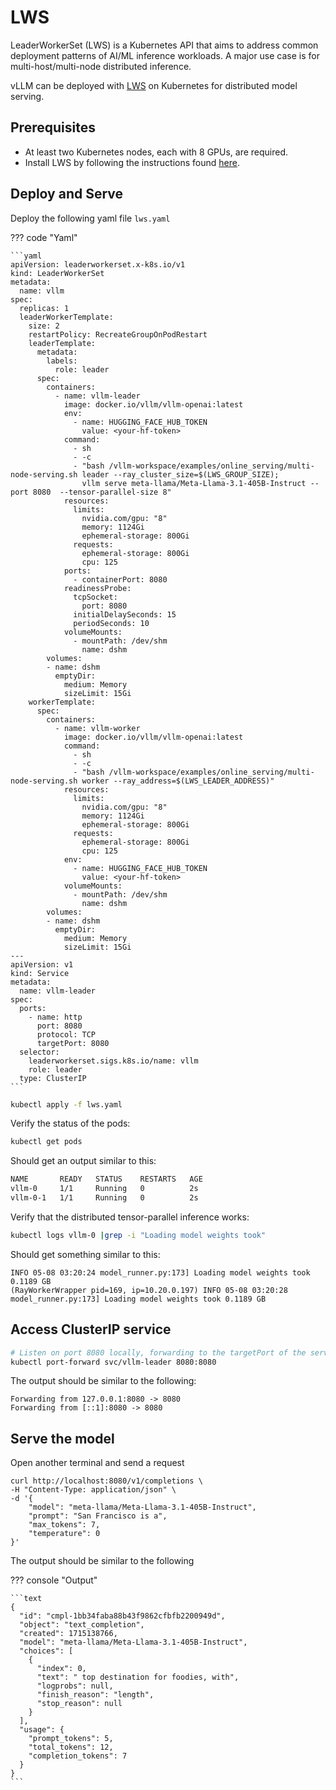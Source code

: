 # LWS

LeaderWorkerSet (LWS) is a Kubernetes API that aims to address common deployment patterns of AI/ML inference workloads.
A major use case is for multi-host/multi-node distributed inference.

vLLM can be deployed with [LWS](https://github.com/kubernetes-sigs/lws) on Kubernetes for distributed model serving.

## Prerequisites

* At least two Kubernetes nodes, each with 8 GPUs, are required.
* Install LWS by following the instructions found [here](https://lws.sigs.k8s.io/docs/installation/).

## Deploy and Serve

Deploy the following yaml file `lws.yaml`

??? code "Yaml"

    ```yaml
    apiVersion: leaderworkerset.x-k8s.io/v1
    kind: LeaderWorkerSet
    metadata:
      name: vllm
    spec:
      replicas: 1
      leaderWorkerTemplate:
        size: 2
        restartPolicy: RecreateGroupOnPodRestart
        leaderTemplate:
          metadata:
            labels:
              role: leader
          spec:
            containers:
              - name: vllm-leader
                image: docker.io/vllm/vllm-openai:latest
                env:
                  - name: HUGGING_FACE_HUB_TOKEN
                    value: <your-hf-token>
                command:
                  - sh
                  - -c
                  - "bash /vllm-workspace/examples/online_serving/multi-node-serving.sh leader --ray_cluster_size=$(LWS_GROUP_SIZE); 
                    vllm serve meta-llama/Meta-Llama-3.1-405B-Instruct --port 8080  --tensor-parallel-size 8"
                resources:
                  limits:
                    nvidia.com/gpu: "8"
                    memory: 1124Gi
                    ephemeral-storage: 800Gi
                  requests:
                    ephemeral-storage: 800Gi
                    cpu: 125
                ports:
                  - containerPort: 8080
                readinessProbe:
                  tcpSocket:
                    port: 8080
                  initialDelaySeconds: 15
                  periodSeconds: 10
                volumeMounts:
                  - mountPath: /dev/shm
                    name: dshm
            volumes:
            - name: dshm
              emptyDir:
                medium: Memory
                sizeLimit: 15Gi
        workerTemplate:
          spec:
            containers:
              - name: vllm-worker
                image: docker.io/vllm/vllm-openai:latest
                command:
                  - sh
                  - -c
                  - "bash /vllm-workspace/examples/online_serving/multi-node-serving.sh worker --ray_address=$(LWS_LEADER_ADDRESS)"
                resources:
                  limits:
                    nvidia.com/gpu: "8"
                    memory: 1124Gi
                    ephemeral-storage: 800Gi
                  requests:
                    ephemeral-storage: 800Gi
                    cpu: 125
                env:
                  - name: HUGGING_FACE_HUB_TOKEN
                    value: <your-hf-token>
                volumeMounts:
                  - mountPath: /dev/shm
                    name: dshm   
            volumes:
            - name: dshm
              emptyDir:
                medium: Memory
                sizeLimit: 15Gi
    ---
    apiVersion: v1
    kind: Service
    metadata:
      name: vllm-leader
    spec:
      ports:
        - name: http
          port: 8080
          protocol: TCP
          targetPort: 8080
      selector:
        leaderworkerset.sigs.k8s.io/name: vllm
        role: leader
      type: ClusterIP
    ```

```bash
kubectl apply -f lws.yaml
```

Verify the status of the pods:

```bash
kubectl get pods
```

Should get an output similar to this:

```bash
NAME       READY   STATUS    RESTARTS   AGE
vllm-0     1/1     Running   0          2s
vllm-0-1   1/1     Running   0          2s
```

Verify that the distributed tensor-parallel inference works:

```bash
kubectl logs vllm-0 |grep -i "Loading model weights took" 
```

Should get something similar to this:

```text
INFO 05-08 03:20:24 model_runner.py:173] Loading model weights took 0.1189 GB
(RayWorkerWrapper pid=169, ip=10.20.0.197) INFO 05-08 03:20:28 model_runner.py:173] Loading model weights took 0.1189 GB
```

## Access ClusterIP service

```bash
# Listen on port 8080 locally, forwarding to the targetPort of the service's port 8080 in a pod selected by the service
kubectl port-forward svc/vllm-leader 8080:8080
```

The output should be similar to the following:

```text
Forwarding from 127.0.0.1:8080 -> 8080
Forwarding from [::1]:8080 -> 8080
```

## Serve the model

Open another terminal and send a request

```text
curl http://localhost:8080/v1/completions \
-H "Content-Type: application/json" \
-d '{
    "model": "meta-llama/Meta-Llama-3.1-405B-Instruct",
    "prompt": "San Francisco is a",
    "max_tokens": 7,
    "temperature": 0
}'
```

The output should be similar to the following

??? console "Output"

    ```text
    {
      "id": "cmpl-1bb34faba88b43f9862cfbfb2200949d",
      "object": "text_completion",
      "created": 1715138766,
      "model": "meta-llama/Meta-Llama-3.1-405B-Instruct",
      "choices": [
        {
          "index": 0,
          "text": " top destination for foodies, with",
          "logprobs": null,
          "finish_reason": "length",
          "stop_reason": null
        }
      ],
      "usage": {
        "prompt_tokens": 5,
        "total_tokens": 12,
        "completion_tokens": 7
      }
    }
    ```
